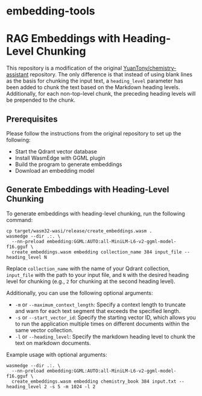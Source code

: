 # embedding-tools
# RAG Embeddings with Heading-Level Chunking

This repository is a modification of the original [YuanTony/chemistry-assistant](https://github.com/YuanTony/chemistry-assistant/tree/main/rag-embeddings) repository. The only difference is that instead of using blank lines as the basis for chunking the input text, a `heading_level` parameter has been added to chunk the text based on the Markdown heading levels. Additionally, for each non-top-level chunk, the preceding heading levels will be prepended to the chunk.

## Prerequisites

Please follow the instructions from the original repository to set up the following:

- Start the Qdrant vector database
- Install WasmEdge with GGML plugin
- Build the program to generate embeddings
- Download an embedding model

## Generate Embeddings with Heading-Level Chunking

To generate embeddings with heading-level chunking, run the following command:

```
cp target/wasm32-wasi/release/create_embeddings.wasm .
wasmedge --dir .:. \
  --nn-preload embedding:GGML:AUTO:all-MiniLM-L6-v2-ggml-model-f16.gguf \
  create_embeddings.wasm embedding collection_name 384 input_file --heading_level N
```

Replace `collection_name` with the name of your Qdrant collection, `input_file` with the path to your input file, and `N` with the desired heading level for chunking (e.g., `2` for chunking at the second heading level).

Additionally, you can use the following optional arguments:

- `-m` or `--maximum_context_length`: Specify a context length to truncate and warn for each text segment that exceeds the specified length.
- `-s` or `--start_vector_id`: Specify the starting vector ID, which allows you to run the application multiple times on different documents within the same vector collection.
- `-l` or `--heading_level`: Specify the markdown heading level to chunk the text on markdown documents.

Example usage with optional arguments:

```
wasmedge --dir .:. \
  --nn-preload embedding:GGML:AUTO:all-MiniLM-L6-v2-ggml-model-f16.gguf \
  create_embeddings.wasm embedding chemistry_book 384 input.txt --heading_level 2 -s 5 -m 1024 -l 2
```